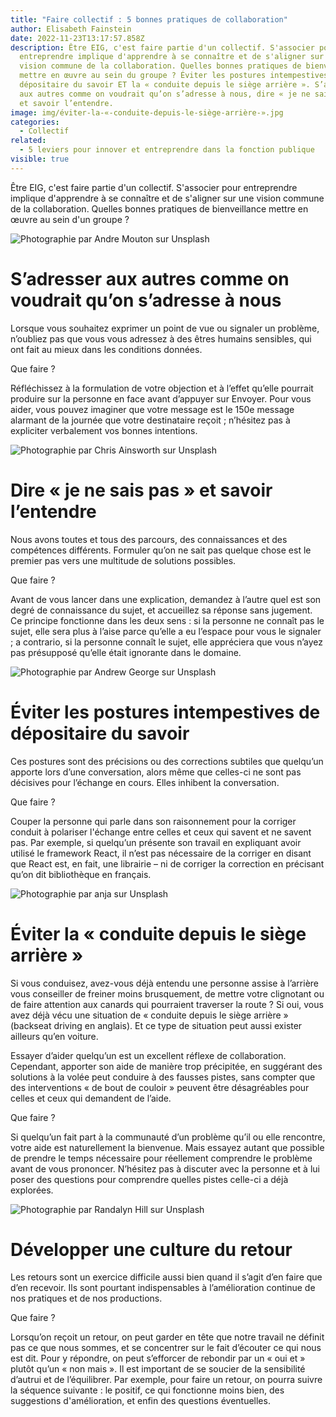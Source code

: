 ```yaml
---
title: "Faire collectif : 5 bonnes pratiques de collaboration"
author: Elisabeth Fainstein
date: 2022-11-23T13:17:57.858Z
description: Être EIG, c'est faire partie d'un collectif. S'associer pour
  entreprendre implique d'apprendre à se connaître et de s'aligner sur une
  vision commune de la collaboration. Quelles bonnes pratiques de bienveillance
  mettre en œuvre au sein du groupe ? Éviter les postures intempestives de
  dépositaire du savoir ET la « conduite depuis le siège arrière ». S’adresser
  aux autres comme on voudrait qu’on s’adresse à nous, dire « je ne sais pas »
  et savoir l’entendre.
image: img/éviter-la-«-conduite-depuis-le-siège-arrière-».jpg
categories:
  - Collectif
related:
  - 5 leviers pour innover et entreprendre dans la fonction publique
visible: true
---
```

Être EIG, c'est faire partie d'un collectif. S'associer pour entreprendre implique d'apprendre à se connaître et de s'aligner sur une vision commune de la collaboration. Quelles bonnes pratiques de bienveillance mettre en œuvre au sein d'un groupe ?

![Photographie par Andre Mouton sur Unsplash](/img/s’adresser-aux-autres-comme-on-voudrait-qu’on-s’adresse-à-nous.jpg "Photographie par Andre Mouton sur Unsplash")

# S’adresser aux autres comme on voudrait qu’on s’adresse à nous

Lorsque vous souhaitez exprimer un point de vue ou signaler un problème, n’oubliez pas que vous vous adressez à des êtres humains sensibles, qui ont fait au mieux dans les conditions données.

Que faire ? 

Réfléchissez à la formulation de votre objection et à l’effet qu’elle pourrait produire sur la personne en face avant d’appuyer sur Envoyer. Pour vous aider, vous pouvez imaginer que votre message est le 150e message alarmant de la journée que votre destinataire reçoit ; n’hésitez pas à expliciter verbalement vos bonnes intentions.

![Photographie par Chris Ainsworth sur Unsplash](/img/dire-«-je-ne-sais-pas-»-et-savoir-l’entendre.jpg "Photographie par Chris Ainsworth sur Unsplash")

# Dire « je ne sais pas » et savoir l’entendre

Nous avons toutes et tous des parcours, des connaissances et des compétences différents. Formuler qu’on ne sait pas quelque chose est le premier pas vers une multitude de solutions possibles.

Que faire ?

Avant de vous lancer dans une explication, demandez à l’autre quel est son degré de connaissance du sujet, et accueillez sa réponse sans jugement. Ce principe fonctionne dans les deux sens : si la personne ne connaît pas le sujet, elle sera plus à l’aise parce qu’elle a eu l’espace pour vous le signaler ; a contrario, si la personne connaît le sujet, elle appréciera que vous n’ayez pas présupposé qu’elle était ignorante dans le domaine.

![Photographie par Andrew George sur Unsplash](/img/éviter-les-postures-intempestives-de-dépositaire-du-savoir-.jpg "Photographie par Andrew George sur Unsplash")

# Éviter les postures intempestives de dépositaire du savoir

Ces postures sont des précisions ou des corrections subtiles que quelqu’un apporte lors d’une conversation, alors même que celles-ci ne sont pas décisives pour l’échange en cours. Elles inhibent la conversation.

Que faire ?

Couper la personne qui parle dans son raisonnement pour la corriger conduit à polariser l'échange entre celles et ceux qui savent et ne savent pas. Par exemple, si quelqu’un présente son travail en expliquant avoir utilisé le framework React, il n’est pas nécessaire de la corriger en disant que React est, en fait, une librairie – ni de corriger la correction en précisant qu’on dit bibliothèque en français.

![Photographie par anja sur Unsplash](/img/éviter-la-«-conduite-depuis-le-siège-arrière-».jpg "Photographie par anja sur Unsplash")

# Éviter la « conduite depuis le siège arrière »

Si vous conduisez, avez-vous déjà entendu une personne assise à l’arrière vous conseiller de freiner moins brusquement, de mettre votre clignotant ou de faire attention aux canards qui pourraient traverser la route ? Si oui, vous avez déjà vécu une situation de « conduite depuis le siège arrière » (backseat driving en anglais). Et ce type de situation peut aussi exister ailleurs qu’en voiture.

Essayer d’aider quelqu’un est un excellent réflexe de collaboration. Cependant, apporter son aide de manière trop précipitée, en suggérant des solutions à la volée peut conduire à des fausses pistes, sans compter que des interventions « de bout de couloir » peuvent être désagréables pour celles et ceux qui demandent de l’aide.

Que faire ?

Si quelqu’un fait part à la communauté d’un problème qu’il ou elle rencontre, votre aide est naturellement la bienvenue. Mais essayez autant que possible de prendre le temps nécessaire pour réellement comprendre le problème avant de vous prononcer. N’hésitez pas à discuter avec la personne et à lui poser des questions pour comprendre quelles pistes celle-ci a déjà explorées.

![Photographie par Randalyn Hill sur Unsplash](/img/développer-une-culture-du-retour.jpg "Photographie par Randalyn Hill sur Unsplash")

# Développer une culture du retour

Les retours sont un exercice difficile aussi bien quand il s’agit d’en faire que d’en recevoir. Ils sont pourtant indispensables à l’amélioration continue de nos pratiques et de nos productions.

Que faire ?

Lorsqu’on reçoit un retour, on peut garder en tête que notre travail ne définit pas ce que nous sommes, et se concentrer sur le fait d’écouter ce qui nous est dit. Pour y répondre, on peut s’efforcer de rebondir par un « oui et » plutôt qu’un « non mais ». Il est important de se soucier de la sensibilité d’autrui et de l’équilibrer. Par exemple, pour faire un retour, on pourra suivre la séquence suivante : le positif, ce qui fonctionne moins bien, des suggestions d'amélioration, et enfin des questions éventuelles.